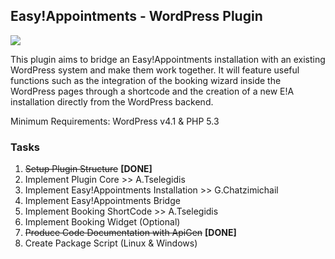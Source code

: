 ## Easy!Appointments - WordPress Plugin
<img src="https://easyappointments.files.wordpress.com/2015/02/easyappointments-wp-plugin-banner.png">

This plugin aims to bridge an Easy!Appointments installation with an existing WordPress system and make them work together. It will feature useful functions such as the integration of the booking wizard inside the WordPress pages 
through a shortcode and the creation of a new E!A installation directly from the WordPress backend.

Minimum Requirements: WordPress v4.1 & PHP 5.3

### Tasks

1. ~~Setup Plugin Structure~~ **[DONE]**
2. Implement Plugin Core >> A.Tselegidis
3. Implement Easy!Appointments Installation >> G.Chatzimichail
4. Implement Easy!Appointments Bridge
5. Implement Booking ShortCode >> A.Tselegidis
6. Implement Booking Widget (Optional)
7. ~~Produce Code Documentation with ApiGen~~ **[DONE]**
8. Create Package Script (Linux & Windows)